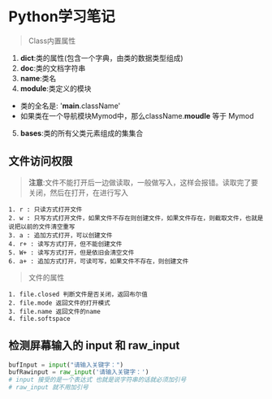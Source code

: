 # Python学习笔记
>Class内置属性
1. __dict__:类的属性(包含一个字典，由类的数据类型组成)
2. __doc__:类的文档字符串
3. __name__:类名
4. __module__:类定义的模块
  - 类的全名是: '__main__.className'
  - 如果类在一个导航模块Mymod中，那么className.__moudle__ 等于 Mymod
5. __bases__:类的所有父类元素组成的集集合


## 文件访问权限
> **注意**:文件不能打开后一边做读取，一般做写入，这样会报错。读取完了要关闭，然后在打开，在进行写入

    1. r : 只读方式打开文件
    2. w : 只写方式打开文件，如果文件不存在则创建文件，如果文件存在，则截取文件，也就是说把以前的文件清空重写
    3. a : 追加方式打开，可以创建文件
    4. r+ : 读写方式打开，但不能创建文件
    5. W+ : 读写方式打开，但是依旧会清空文件
    6. a+ : 追加方式打开，可读可写，如果文件不存在，则创建文件

>文件的属性

    1. file.closed 判断文件是否关闭，返回布尔值
    2. file.mode 返回文件的打开模式
    3. file.name 返回文件的name
    4. file.softspace

## 检测屏幕输入的 input 和 raw_input
```Python
bufInput = input("请输入关键字：")
bufRawinput = raw_input('请输入关键字：')
# input 接受的是一个表达式 也就是说字符串的话就必须加引号
# raw_input 就不用加引号
```
